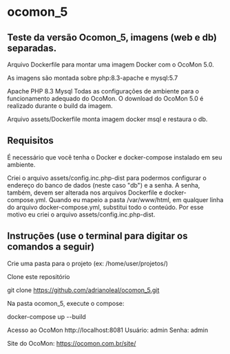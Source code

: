 # ocomon_5
Teste da versão Ocomon_5, imagens (web e db) separadas.
--------------------------------------------------------

Arquivo Dockerfile para montar uma imagem Docker com o OcoMon 5.0.

As imagens são montada sobre php:8.3-apache e mysql:5.7

Apache
PHP 8.3
Mysql
Todas as configurações de ambiente para o funcionamento adequado do OcoMon.
O download do OcoMon 5.0 é realizado durante o build da imagem.

Arquivo assets/Dockerfile monta imagem docker msql e restaura o db.


Requisitos
--------------------------------------------------------
É necessário que você tenha o Docker e docker-compose instalado em seu ambiente.

Criei o arquivo assets/config.inc.php-dist para podermos configurar o endereço do banco de dados (neste caso "db") e a senha. A senha, também, devem ser alterada nos arquivos Dockerfile e docker-compose.yml.
Quando eu mapeio a pasta /var/www/html, em qualquer linha do arquivo docker-compose.yml, substitui todo o conteúdo. Por esse motivo eu criei o arquivo assets/config.inc.php-dist.


Instruções (use o terminal para digitar os comandos a seguir)
--------------------------------------------------------
Crie uma pasta para o projeto (ex: /home/user/projetos/)

Clone este repositório

git clone https://github.com/adrianoleal/ocomon_5.git

Na pasta ocomon_5, execute o compose:

docker-compose up --build

Acesso ao OcoMon
http://localhost:8081
Usuário: admin Senha: admin

Site do OcoMon: https://ocomon.com.br/site/
